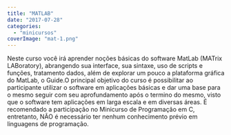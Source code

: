 ```yaml
---
title: "MATLAB"
date: "2017-07-28"
categories: 
  - "minicursos"
coverImage: "mat-1.png"
---
```


Neste curso você irá aprender noções básicas do software MatLab (MATrix LABoratory), abrangendo sua interface, sua sintaxe, uso de scripts e funções, tratamento dados, além de explorar um pouco a plataforma gráfica do MatLab, o Guide.O principal objetivo do curso é possibilitar ao participante utilizar o software em aplicações básicas e dar uma base para o mesmo seguir com seu aprofundamento após o termino do mesmo, visto que o software tem aplicações em larga escala e em diversas áreas. É recomendado a participação no Minicurso de Programação em C, entretanto, NÃO é necessário ter nenhum conhecimento prévio em linguagens de programação.
